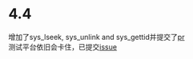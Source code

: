 # 4.4

增加了sys_lseek, sys_unlink and sys_gettid并提交了[pr](https://github.com/oscomp/starry-next/pull/33)  
测试平台依旧会卡住，已提交[issue](https://github.com/LearningOS/learningos-classroom-oscomp-oscomp-test-os25_test-1/issues/4)